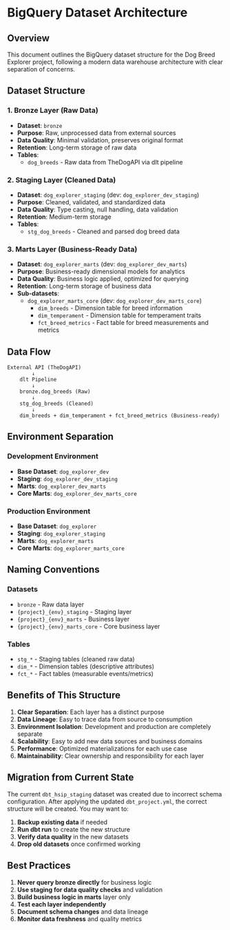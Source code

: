 # BigQuery Dataset Architecture

## Overview

This document outlines the BigQuery dataset structure for the Dog Breed Explorer project, following a modern data warehouse architecture with clear separation of concerns.

## Dataset Structure

### 1. Bronze Layer (Raw Data)
- **Dataset**: `bronze`
- **Purpose**: Raw, unprocessed data from external sources
- **Data Quality**: Minimal validation, preserves original format
- **Retention**: Long-term storage of raw data
- **Tables**:
  - `dog_breeds` - Raw data from TheDogAPI via dlt pipeline

### 2. Staging Layer (Cleaned Data)
- **Dataset**: `dog_explorer_staging` (dev: `dog_explorer_dev_staging`)
- **Purpose**: Cleaned, validated, and standardized data
- **Data Quality**: Type casting, null handling, data validation
- **Retention**: Medium-term storage
- **Tables**:
  - `stg_dog_breeds` - Cleaned and parsed dog breed data

### 3. Marts Layer (Business-Ready Data)
- **Dataset**: `dog_explorer_marts` (dev: `dog_explorer_dev_marts`)
- **Purpose**: Business-ready dimensional models for analytics
- **Data Quality**: Business logic applied, optimized for querying
- **Retention**: Long-term storage of business data
- **Sub-datasets**:
  - `dog_explorer_marts_core` (dev: `dog_explorer_dev_marts_core`)
    - `dim_breeds` - Dimension table for breed information
    - `dim_temperament` - Dimension table for temperament traits
    - `fct_breed_metrics` - Fact table for breed measurements and metrics

## Data Flow

```
External API (TheDogAPI)
        ↓
    dlt Pipeline
        ↓
    bronze.dog_breeds (Raw)
        ↓
    stg_dog_breeds (Cleaned)
        ↓
    dim_breeds + dim_temperament + fct_breed_metrics (Business-ready)
```

## Environment Separation

### Development Environment
- **Base Dataset**: `dog_explorer_dev`
- **Staging**: `dog_explorer_dev_staging`
- **Marts**: `dog_explorer_dev_marts`
- **Core Marts**: `dog_explorer_dev_marts_core`

### Production Environment
- **Base Dataset**: `dog_explorer`
- **Staging**: `dog_explorer_staging`
- **Marts**: `dog_explorer_marts`
- **Core Marts**: `dog_explorer_marts_core`

## Naming Conventions

### Datasets
- `bronze` - Raw data layer
- `{project}_{env}_staging` - Staging layer
- `{project}_{env}_marts` - Business layer
- `{project}_{env}_marts_core` - Core business layer

### Tables
- `stg_*` - Staging tables (cleaned raw data)
- `dim_*` - Dimension tables (descriptive attributes)
- `fct_*` - Fact tables (measurable events/metrics)

## Benefits of This Structure

1. **Clear Separation**: Each layer has a distinct purpose
2. **Data Lineage**: Easy to trace data from source to consumption
3. **Environment Isolation**: Development and production are completely separate
4. **Scalability**: Easy to add new data sources and business domains
5. **Performance**: Optimized materializations for each use case
6. **Maintainability**: Clear ownership and responsibility for each layer

## Migration from Current State

The current `dbt_hsip_staging` dataset was created due to incorrect schema configuration. After applying the updated `dbt_project.yml`, the correct structure will be created. You may want to:

1. **Backup existing data** if needed
2. **Run dbt run** to create the new structure
3. **Verify data quality** in the new datasets
4. **Drop old datasets** once confirmed working

## Best Practices

1. **Never query bronze directly** for business logic
2. **Use staging for data quality checks** and validation
3. **Build business logic in marts** layer only
4. **Test each layer independently**
5. **Document schema changes** and data lineage
6. **Monitor data freshness** and quality metrics